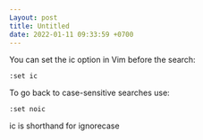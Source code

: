 ```yaml
---
Layout: post
title: Untitled
date: 2022-01-11 09:33:59 +0700
---
```

You can set the ic option in Vim before the search:
```
:set ic
```
To go back to case-sensitive searches use:
```
:set noic
```
ic is shorthand for ignorecase